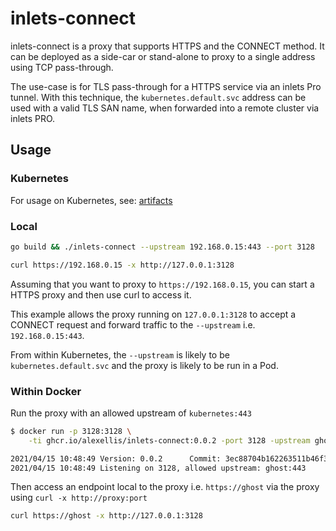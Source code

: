 # inlets-connect

inlets-connect is a proxy that supports HTTPS and the CONNECT method. It can be deployed as a side-car or stand-alone to proxy to a single address using TCP pass-through.

The use-case is for TLS pass-through for a HTTPS service via an inlets Pro tunnel. With this technique, the `kubernetes.default.svc` address can be used with a valid TLS SAN name, when forwarded into a remote cluster via inlets PRO.

## Usage

### Kubernetes

For usage on Kubernetes, see: [artifacts](/artifacts)

### Local

```bash
go build && ./inlets-connect --upstream 192.168.0.15:443 --port 3128

curl https://192.168.0.15 -x http://127.0.0.1:3128
```

Assuming that you want to proxy to `https://192.168.0.15`, you can start a HTTPS proxy and then use curl to access it.

This example allows the proxy running on `127.0.0.1:3128` to accept a CONNECT request and forward traffic to the `--upstream` i.e. `192.168.0.15:443`.

From within Kubernetes, the `--upstream` is likely to be `kubernetes.default.svc` and the proxy is likely to be run in a Pod.

### Within Docker

Run the proxy with an allowed upstream of `kubernetes:443`

```bash
$ docker run -p 3128:3128 \
    -ti ghcr.io/alexellis/inlets-connect:0.0.2 -port 3128 -upstream ghost:443

2021/04/15 10:48:49 Version: 0.0.2      Commit: 3ec88704b162263511b46f33ee23f1c72f773d56
2021/04/15 10:48:49 Listening on 3128, allowed upstream: ghost:443
```

Then access an endpoint local to the proxy i.e. `https://ghost` via the proxy using `curl -x http://proxy:port`

```bash
curl https://ghost -x http://127.0.0.1:3128
```
